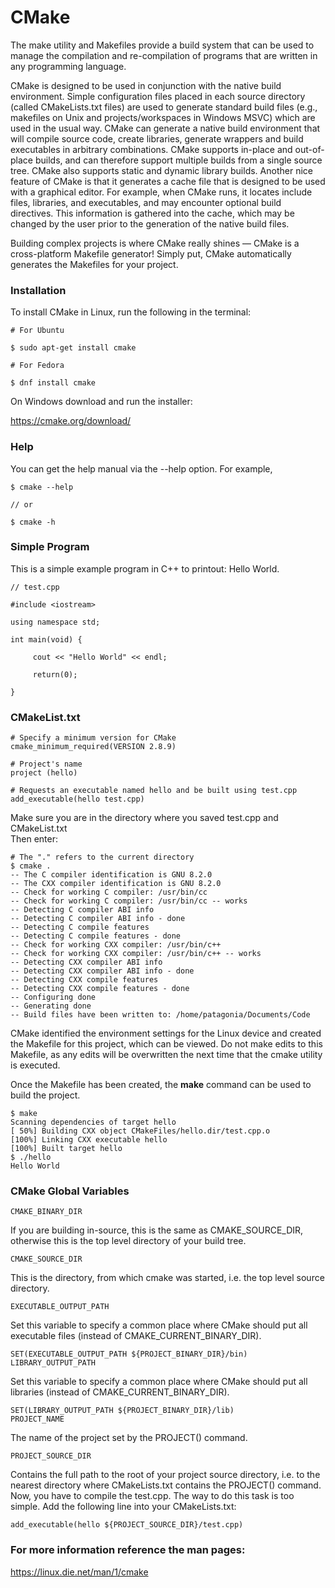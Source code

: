 # CMake

The make utility and Makefiles provide a build system that can be used to manage the compilation and re-compilation of programs that are written in any programming language.  

CMake is designed to be used in conjunction with the native build environment. Simple configuration files placed in each source directory (called CMakeLists.txt files) are used to generate standard build files (e.g., makefiles on Unix and projects/workspaces in Windows MSVC) which are used in the usual way. CMake can generate a native build environment that will compile source code, create libraries, generate wrappers and build executables in arbitrary combinations. CMake supports in-place and out-of-place builds, and can therefore support multiple builds from a single source tree. CMake also supports static and dynamic library builds. Another nice feature of CMake is that it generates a cache file that is designed to be used with a graphical editor. For example, when CMake runs, it locates include files, libraries, and executables, and may encounter optional build directives. This information is gathered into the cache, which may be changed by the user prior to the generation of the native build files.  

Building complex projects is where CMake really shines — CMake is a cross-platform Makefile generator! Simply put, CMake automatically generates the Makefiles for your project.  

### Installation

To install CMake in Linux, run the following in the terminal:

```
# For Ubuntu

$ sudo apt-get install cmake

# For Fedora

$ dnf install cmake
```

On Windows download and run the installer:  

https://cmake.org/download/  

### Help
You can get the help manual via the --help option. For example,

```
$ cmake --help  

// or 

$ cmake -h
```

### Simple Program
This is a simple example program in C++ to printout: Hello World.

```
// test.cpp

#include <iostream>

using namespace std;

int main(void) {

     cout << "Hello World" << endl;

     return(0);

}
```

### CMakeList.txt
```
# Specify a minimum version for CMake
cmake_minimum_required(VERSION 2.8.9)

# Project's name
project (hello)

# Requests an executable named hello and be built using test.cpp
add_executable(hello test.cpp)
```

Make sure you are in the directory where you saved test.cpp and CMakeList.txt  
Then enter:

```
# The "." refers to the current directory
$ cmake .
-- The C compiler identification is GNU 8.2.0
-- The CXX compiler identification is GNU 8.2.0
-- Check for working C compiler: /usr/bin/cc
-- Check for working C compiler: /usr/bin/cc -- works
-- Detecting C compiler ABI info
-- Detecting C compiler ABI info - done
-- Detecting C compile features
-- Detecting C compile features - done
-- Check for working CXX compiler: /usr/bin/c++
-- Check for working CXX compiler: /usr/bin/c++ -- works
-- Detecting CXX compiler ABI info
-- Detecting CXX compiler ABI info - done
-- Detecting CXX compile features
-- Detecting CXX compile features - done
-- Configuring done
-- Generating done
-- Build files have been written to: /home/patagonia/Documents/Code
```

CMake identified the environment settings for the Linux device and created the Makefile for this project, which can be viewed. Do not make edits to this Makefile, as any edits will be overwritten the next time that the cmake utility is executed.  

Once the Makefile has been created, the **make** command can be used to build the project.

```
$ make
Scanning dependencies of target hello
[ 50%] Building CXX object CMakeFiles/hello.dir/test.cpp.o
[100%] Linking CXX executable hello
[100%] Built target hello
$ ./hello
Hello World
```

### CMake Global Variables

```
CMAKE_BINARY_DIR
```
If you are building in-source, this is the same as CMAKE_SOURCE_DIR, otherwise this is the top level directory of your build tree.
```
CMAKE_SOURCE_DIR
```

This is the directory, from which cmake was started, i.e. the top level source directory.
```
EXECUTABLE_OUTPUT_PATH
```

Set this variable to specify a common place where CMake should put all executable files (instead of CMAKE_CURRENT_BINARY_DIR).
```
SET(EXECUTABLE_OUTPUT_PATH ${PROJECT_BINARY_DIR}/bin)
LIBRARY_OUTPUT_PATH
```

Set this variable to specify a common place where CMake should put all libraries (instead of CMAKE_CURRENT_BINARY_DIR).
```
SET(LIBRARY_OUTPUT_PATH ${PROJECT_BINARY_DIR}/lib)
PROJECT_NAME
```

The name of the project set by the PROJECT() command.
```
PROJECT_SOURCE_DIR
```

Contains the full path to the root of your project source directory, i.e. to the nearest directory where CMakeLists.txt contains the PROJECT() command. Now, you have to compile the test.cpp. The way to do this task is too simple. Add the following line into your CMakeLists.txt:
```
add_executable(hello ${PROJECT_SOURCE_DIR}/test.cpp)
```

### For more information reference the man pages:

https://linux.die.net/man/1/cmake
